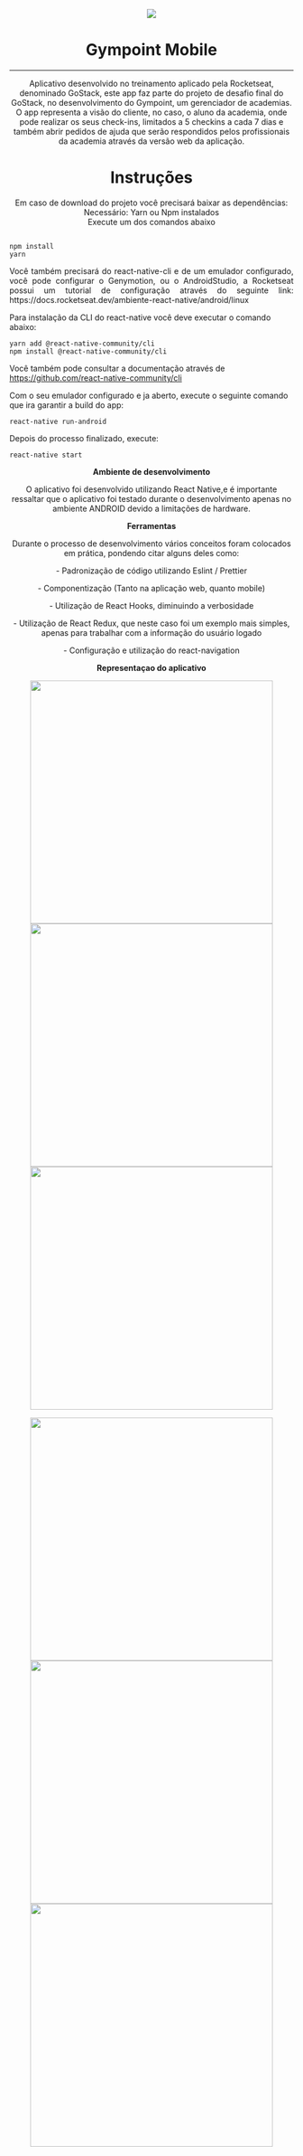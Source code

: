 <p align="center">
  <img src="https://user-images.githubusercontent.com/54908803/71583546-b6295800-2aed-11ea-8235-5c80cc029783.png" />
</p>

<h1 align="center">
  Gympoint Mobile
</h1>

<hr/>


<p align="center">
  Aplicativo desenvolvido no treinamento aplicado pela Rocketseat, denominado GoStack, este app faz parte do projeto de desafio
  final do GoStack, no desenvolvimento do Gympoint, um gerenciador de academias.
  O app representa a visão do cliente, no caso, o aluno da academia, onde pode realizar os seus check-ins, limitados a 5 checkins a
  cada 7 dias e também abrir pedidos de ajuda que serão respondidos pelos profissionais da academia através da versão web da aplicação.
</p>

<h1 align="center">Instruções</h1>
<p align="center">
  Em caso de download do projeto você precisará baixar as dependências: <br>
  Necessário: Yarn ou Npm instalados<br>
  Execute um dos comandos abaixo
  
  ```
  
  npm install
  yarn
  
  ```
</p>

<p align="justify">
Você também precisará do react-native-cli e de um emulador configurado, você pode configurar o Genymotion, ou o AndroidStudio, a Rocketseat possui um tutorial de configuração através do seguinte link: https://docs.rocketseat.dev/ambiente-react-native/android/linux
  
  Para instalação da CLI do react-native você deve executar o comando abaixo:
  
  ```
  yarn add @react-native-community/cli
  npm install @react-native-community/cli
  ```
  
  Você  também pode consultar a documentação através de https://github.com/react-native-community/cli
  
  Com o seu emulador configurado e ja aberto, execute o seguinte comando que ira garantir a build do app:
  
  ```
  react-native run-android
  ```
  
  Depois do processo finalizado, execute:
  
  ```
  react-native start
  ```
  
</p>

<p align="center">
  <strong>Ambiente de desenvolvimento</strong>
</p>

<p align="center">
  O aplicativo foi desenvolvido utilizando React Native,e é importante ressaltar que
  o aplicativo foi testado durante o desenvolvimento apenas no ambiente ANDROID devido a limitações de hardware.
</p>

<p align="center">
  <strong>Ferramentas</strong>
</p>

<p align="center">
  Durante o processo de desenvolvimento vários conceitos foram colocados em prática, pondendo citar alguns deles como:
</p>

<p align="center">- Padronização de código utilizando Eslint / Prettier</p>
<p align="center">- Componentização (Tanto na aplicação web, quanto mobile)</p>
<p align="center">- Utilização de React Hooks, diminuindo a verbosidade</p>
<p align="center">- Utilização de React Redux, que neste caso foi um exemplo mais simples, apenas para trabalhar com a informação do usuário logado</p>
<p align="center">- Configuração e utilização do react-navigation</p>



<p align="center">
  <strong>Representaçao do aplicativo</strong>
</p>


<p align="center" backgroundColor="#eee">
  <img src="https://user-images.githubusercontent.com/54908803/71584460-6b114400-2af1-11ea-9931-08a2d7386117.png" height="430"  />
  <img src="https://user-images.githubusercontent.com/54908803/71585002-ce9c7100-2af3-11ea-9135-b3f6f070ee4e.png" height="430" />
  <img src="https://user-images.githubusercontent.com/54908803/71584477-78c6c980-2af1-11ea-90b8-bb6e00050d03.png" height="430" />
</p>

<p align="center">
  <img src="https://user-images.githubusercontent.com/54908803/71584097-f1c52180-2aef-11ea-9f9b-9f8dfdd4c7c8.png" height="430" />
   <img src="https://user-images.githubusercontent.com/54908803/71584116-073a4b80-2af0-11ea-858a-c469523becc4.png" height="430" />
  <img src="https://user-images.githubusercontent.com/54908803/71584125-115c4a00-2af0-11ea-975d-9fe4c9a9d964.png" height="430" />
</p>

